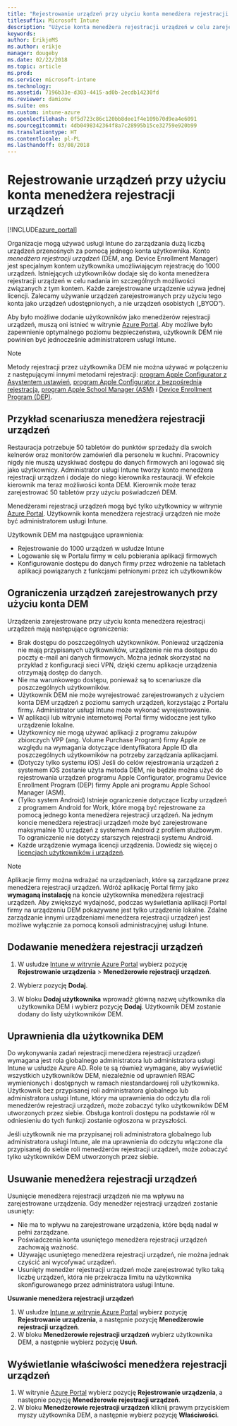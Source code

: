 ```yaml
---
title: "Rejestrowanie urządzeń przy użyciu konta menedżera rejestracji urządzeń"
titlesuffix: Microsoft Intune
description: "Użycie konta menedżera rejestracji urządzeń w celu zarejestrowania urządzeń w usłudze Intune. \""
keywords: 
author: ErikjeMS
ms.author: erikje
manager: dougeby
ms.date: 02/22/2018
ms.topic: article
ms.prod: 
ms.service: microsoft-intune
ms.technology: 
ms.assetid: 7196b33e-d303-4415-ad0b-2ecdb14230fd
ms.reviewer: damionw
ms.suite: ems
ms.custom: intune-azure
ms.openlocfilehash: 0f5d723c86c120bb8dee1f4e109b70d9ea4e6091
ms.sourcegitcommit: 4db0498342364f8a7c28995b15ce32759e920b99
ms.translationtype: HT
ms.contentlocale: pl-PL
ms.lasthandoff: 03/08/2018
---
```

# <a name="enroll-devices-by-using-a-device-enrollment-manager-account"></a>Rejestrowanie urządzeń przy użyciu konta menedżera rejestracji urządzeń

[!INCLUDE[azure_portal](./includes/azure_portal.md)]

Organizacje mogą używać usługi Intune do zarządzania dużą liczbą urządzeń przenośnych za pomocą jednego konta użytkownika. Konto *menedżera rejestracji urządzeń* (DEM, ang. Device Enrollment Manager) jest specjalnym kontem użytkownika umożliwiającym rejestrację do 1000 urządzeń. Istniejących użytkowników dodaje się do konta menedżera rejestracji urządzeń w celu nadania im szczególnych możliwości związanych z tym kontem. Każde zarejestrowane urządzenie używa jednej licencji. Zalecamy używanie urządzeń zarejestrowanych przy użyciu tego konta jako urządzeń udostępnionych, a nie urządzeń osobistych („BYOD”).  

Aby było możliwe dodanie użytkowników jako menedżerów rejestracji urządzeń, muszą oni istnieć w witrynie [Azure Portal](https://portal.azure.com). Aby możliwe było zapewnienie optymalnego poziomu bezpieczeństwa, użytkownik DEM nie powinien być jednocześnie administratorem usługi Intune.

>[!NOTE]
>Metody rejestracji przez użytkownika DEM nie można używać w połączeniu z następującymi innymi metodami rejestracji: [program Apple Configurator z Asystentem ustawień](apple-configurator-setup-assistant-enroll-ios.md), [program Apple Configurator z bezpośrednią rejestracją](apple-configurator-direct-enroll-ios.md), [program Apple School Manager (ASM)](apple-school-manager-set-up-ios.md) i [Device Enrollment Program (DEP)](device-enrollment-program-enroll-ios.md).

## <a name="example-of-a-device-enrollment-manager-scenario"></a>Przykład scenariusza menedżera rejestracji urządzeń

Restauracja potrzebuje 50 tabletów do punktów sprzedaży dla swoich kelnerów oraz monitorów zamówień dla personelu w kuchni. Pracownicy nigdy nie muszą uzyskiwać dostępu do danych firmowych ani logować się jako użytkownicy. Administrator usługi Intune tworzy konto menedżera rejestracji urządzeń i dodaje do niego kierownika restauracji. W efekcie kierownik ma teraz możliwości konta DEM. Kierownik może teraz zarejestrować 50 tabletów przy użyciu poświadczeń DEM.

Menedżerami rejestracji urządzeń mogą być tylko użytkownicy w witrynie [Azure Portal](https://portal.azure.com). Użytkownik konta menedżera rejestracji urządzeń nie może być administratorem usługi Intune.

Użytkownik DEM ma następujące uprawnienia:

-   Rejestrowanie do 1000 urządzeń w usłudze Intune
-   Logowanie się w Portalu firmy w celu pobierania aplikacji firmowych
-   Konfigurowanie dostępu do danych firmy przez wdrożenie na tabletach aplikacji powiązanych z funkcjami pełnionymi przez ich użytkowników

## <a name="limitations-of-devices-that-are-enrolled-with-a-dem-account"></a>Ograniczenia urządzeń zarejestrowanych przy użyciu konta DEM

Urządzenia zarejestrowane przy użyciu konta menedżera rejestracji urządzeń mają następujące ograniczenia:

  - Brak dostępu do poszczególnych użytkowników. Ponieważ urządzenia nie mają przypisanych użytkowników, urządzenie nie ma dostępu do poczty e-mail ani danych firmowych. Można jednak skorzystać na przykład z konfiguracji sieci VPN, dzięki czemu aplikacje urządzenia otrzymają dostęp do danych.
  - Nie ma warunkowego dostępu, ponieważ są to scenariusze dla poszczególnych użytkowników.
  - Użytkownik DEM nie może wyrejestrować zarejestrowanych z użyciem konta DEM urządzeń z poziomu samych urządzeń, korzystając z Portalu firmy. Administrator usługi Intune może wykonać wyrejestrowanie.
  - W aplikacji lub witrynie internetowej Portal firmy widoczne jest tylko urządzenie lokalne.
  - Użytkownicy nie mogą używać aplikacji z programu zakupów zbiorczych VPP (ang. Volume Purchase Program) firmy Apple ze względu na wymagania dotyczące identyfikatora Apple ID dla poszczególnych użytkowników na potrzeby zarządzania aplikacjami.
  - (Dotyczy tylko systemu iOS) Jeśli do celów rejestrowania urządzeń z systemem iOS zostanie użyta metoda DEM, nie będzie można użyć do rejestrowania urządzeń programu Apple Configurator, programu Device Enrollment Program (DEP) firmy Apple ani programu Apple School Manager (ASM).
  - (Tylko system Android) Istnieje ograniczenie dotyczące liczby urządzeń z programem Android for Work, które mogą być rejestrowane za pomocą jednego konta menedżera rejestracji urządzeń. Na jednym koncie menedżera rejestracji urządzeń może być zarejestrowane maksymalnie 10 urządzeń z systemem Android z profilem służbowym. To ograniczenie nie dotyczy starszych rejestracji systemu Android.
  - Każde urządzenie wymaga licencji urządzenia. Dowiedz się więcej o [licencjach użytkowników i urządzeń](licenses-assign.md#how-user-and-device-licenses-affect-access-to-services).


> [!NOTE]
> Aplikacje firmy można wdrażać na urządzeniach, które są zarządzane przez menedżera rejestracji urządzeń. Wdróż aplikację Portal firmy jako **wymaganą instalację** na koncie użytkownika menedżera rejestracji urządzeń.
> Aby zwiększyć wydajność, podczas wyświetlania aplikacji Portal firmy na urządzeniu DEM pokazywane jest tylko urządzenie lokalne. Zdalne zarządzanie innymi urządzeniami menedżera rejestracji urządzeń jest możliwe wyłącznie za pomocą konsoli administracyjnej usługi Intune.


## <a name="add-a-device-enrollment-manager"></a>Dodawanie menedżera rejestracji urządzeń

1.  W usłudze [Intune w witrynie Azure Portal](https://aka.ms/intuneportal) wybierz pozycję **Rejestrowanie urządzenia** > **Menedżerowie rejestracji urządzeń**.

2.  Wybierz pozycję **Dodaj**.

3.  W bloku **Dodaj użytkownika** wprowadź główną nazwę użytkownika dla użytkownika DEM i wybierz pozycję **Dodaj**. Użytkownik DEM zostanie dodany do listy użytkowników DEM.

## <a name="permissions-for-dem"></a>Uprawnienia dla użytkownika DEM

Do wykonywania zadań rejestracji menedżera rejestracji urządzeń wymagana jest rola globalnego administratora lub administratora usługi Intune w usłudze Azure AD. Role te są również wymagane, aby wyświetlić wszystkich użytkowników DEM, niezależnie od uprawnień RBAC wymienionych i dostępnych w ramach niestandardowej roli użytkownika. Użytkownik bez przypisanej roli administratora globalnego lub administratora usługi Intune, który ma uprawnienia do odczytu dla roli menedżerów rejestracji urządzeń, może zobaczyć tylko użytkowników DEM utworzonych przez siebie. Obsługa kontroli dostępu na podstawie ról w odniesieniu do tych funkcji zostanie ogłoszona w przyszłości.

Jeśli użytkownik nie ma przypisanej roli administratora globalnego lub administratora usługi Intune, ale ma uprawnienia do odczytu włączone dla przypisanej do siebie roli menedżerów rejestracji urządzeń, może zobaczyć tylko użytkowników DEM utworzonych przez siebie.

## <a name="remove-a-device-enrollment-manager"></a>Usuwanie menedżera rejestracji urządzeń

Usunięcie menedżera rejestracji urządzeń nie ma wpływu na zarejestrowane urządzenia. Gdy menedżer rejestracji urządzeń zostanie usunięty:

-   Nie ma to wpływu na zarejestrowane urządzenia, które będą nadal w pełni zarządzane.
-   Poświadczenia konta usuniętego menedżera rejestracji urządzeń zachowają ważność.
-   Używając usuniętego menedżera rejestracji urządzeń, nie można jednak czyścić ani wycofywać urządzeń.
-   Usunięty menedżer rejestracji urządzeń może zarejestrować tylko taką liczbę urządzeń, która nie przekracza limitu na użytkownika skonfigurowanego przez administratora usługi Intune.

**Usuwanie menedżera rejestracji urządzeń**

1. W usłudze [Intune w witrynie Azure Portal](https://aka.ms/intuneportal) wybierz pozycję **Rejestrowanie urządzenia**, a następnie pozycję **Menedżerowie rejestracji urządzeń**.
2. W bloku **Menedżerowie rejestracji urządzeń** wybierz użytkownika DEM, a następnie wybierz pozycję **Usuń**.

## <a name="view-the-properties-of-a-device-enrollment-manager"></a>Wyświetlanie właściwości menedżera rejestracji urządzeń

1. W witrynie [Azure Portal](https://portal.azure.com) wybierz pozycję **Rejestrowanie urządzenia**, a następnie pozycję **Menedżerowie rejestracji urządzeń**.
2. W bloku **Menedżerowie rejestracji urządzeń** kliknij prawym przyciskiem myszy użytkownika DEM, a następnie wybierz pozycję **Właściwości**.
